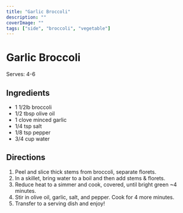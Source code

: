```yaml
---
title: "Garlic Broccoli"
description: ""
coverImage: ""
tags: ["side", "broccoli", "vegetable"]
---
```


# Garlic Broccoli

Serves: 4-6

## Ingredients

- 1 1/2lb broccoli
- 1/2 tbsp olive oil
- 1 clove minced garlic
- 1/4 tsp salt
- 1/8 tsp pepper
- 3/4 cup water

## Directions

1. Peel and slice thick stems from broccoli, separate florets.
2. In a skillet, bring water to a boil and then add stems & florets.
3. Reduce heat to a simmer and cook, covered, until bright green ~4 minutes.
4. Stir in olive oil, garlic, salt, and pepper. Cook for 4 more minutes.
5. Transfer to a serving dish and enjoy!
